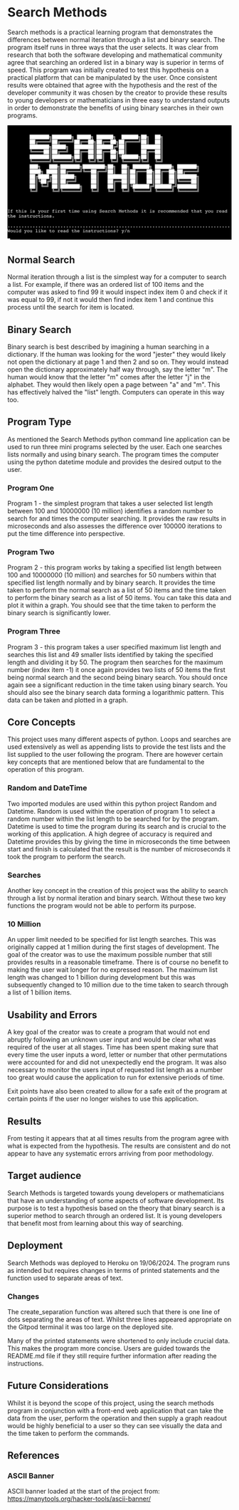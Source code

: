 # Search Methods


Search methods is a practical learning program that demonstrates the differences between normal iteration through a list and binary search. The program itself runs in three ways that the user selects. It was clear from research that both the software developing and mathematical community agree that searching an ordered list in a binary way is superior in terms of speed. This program was initially created to test this hypothesis on a practical platform that can be manipulated by the user. Once consistent results were obtained that agree with the hypothesis and the rest of the developer community it was chosen by the creator to provide these results to young developers or mathematicians in three easy to understand outputs in order to demonstrate the benefits of using binary searches in their own programs.

<img src="assets/images/sm-home.jpg">

## Normal Search
Normal iteration through a list is the simplest way for a computer to search a list. For example, if there was an ordered list of 100 items and the computer was asked to find 99 it would inspect index item 0 and check if it was equal to 99, if not it would then find index item 1 and continue this process until the search for item is located.


## Binary Search
Binary search is best described by imagining a human searching in a dictionary. If the human was looking for the word "jester" they would likely not open the dictionary at page 1 and then 2 and so on. They would instead open the dictionary approximately half way through, say the letter "m". The human would know that the letter "m" comes after the letter "j" in the alphabet. They would then likely open a page between "a" and "m". This has effectively halved the "list" length. Computers can operate in this way too.


## Program Type
As mentioned the Search Methods python command line application can be used to run three mini programs selected by the user. Each one searches lists normally and using binary search. The program times the computer using the python datetime module and provides the desired output to the user.


### Program One
Program 1 - the simplest program that takes a user selected list length between 100 and 10000000 (10 million) identifies a random number to search for and times the computer searching. It provides the raw results in microseconds and also assesses the difference over 100000 iterations to put the time difference into perspective.


### Program Two
Program 2 - this program works by taking a specified list length between 100 and 10000000 (10 million) and searches for 50 numbers within that specified list length normally and by binary search. It provides the time taken to perform the normal search as a list of 50 items and the time taken to perform the binary search as a list of 50 items. You can take this data and plot it within a graph. You should see that the time taken to perform the binary search is significantly lower.


### Program Three
Program 3 - this program takes a user specified maximum list length and searches this list and 49 smaller lists identified by taking the specified length and dividing it by 50. The program then searches for the maximum number (index item -1) it once again provides two lists of 50 items the first being normal search and the second being binary search. You should once again see a significant reduction in the time taken using binary search. You should also see the binary search data forming a logarithmic pattern. This data can be taken and plotted in a graph.


## Core Concepts
This project uses many different aspects of python. Loops and searches are used extensively as well as appending lists to provide the test lists and the list supplied to the user following the program. There are however certain key concepts that are mentioned below that are fundamental to the operation of this program.


### Random and DateTime
Two imported modules are used within this python project Random and Datetime. Random is used within the operation of program 1 to select a random number within the list length to be searched for by the program. Datetime is used to time the program during its search and is crucial to the working of this application. A high degree of accuracy is required and Datetime provides this by giving the time in microseconds the time between start and finish is calculated that the result is the number of microseconds it took the program to perform the search.


### Searches
Another key concept in the creation of this project was the ability to search through a list by normal iteration and binary search. Without these two key functions the program would not be able to perform its purpose.


### 10 Million
An upper limit needed to be specified for list length searches. This was originally capped at 1 million during the first stages of development. The goal of the creator was to use the maximum possible number that still provides results in a reasonable timeframe. There is of course no benefit to making the user wait longer for no expressed reason. The maximum list length was changed to 1 billion during development but this was subsequently changed to 10 million due to the time taken to search through a list of 1 billion items.


## Usability and Errors
A key goal of the creator was to create a program that would not end abruptly following an unknown user input and would be clear what was required of the user at all stages. Time has been spent making sure that every time the user inputs a word, letter or number that other permutations were accounted for and did not unexpectedly end the program. It was also necessary to monitor the users input of requested list length as a number too great would cause the application to run for extensive periods of time.


Exit points have also been created to allow for a safe exit of the program at certain points if the user no longer wishes to use this application.


## Results
From testing it appears that at all times results from the program agree with what is expected from the hypothesis. The results are consistent and do not appear to have any systematic errors arriving from poor methodology.


## Target audience
Search Methods is targeted towards young developers or mathematicians that have an understanding of some aspects of software development. Its purpose is to test a hypothesis based on the theory that binary search is a superior method to search through an ordered list. It is young developers that benefit most from learning about this way of searching.


## Deployment
Search Methods was deployed to Heroku on 19/06/2024. The program runs as intended but requires changes in terms of printed statements and the function used to separate areas of text.


### Changes
The create_separation function was altered such that there is one line of dots separating the areas of text. Whilst three lines appeared appropriate on the Gitpod terminal it was too large on the deployed site.


Many of the printed statements were shortened to only include crucial data. This makes the program more concise. Users are guided towards the README.md file if they still require further information after reading the instructions.


## Future Considerations
Whilst it is beyond the scope of this project, using the search methods program in conjunction with a front-end web application that can take the data from the user, perform the operation and then supply a graph readout would be highly beneficial to a user so they can see visually the data and the time taken to perform the commands.

## References 

### ASCII Banner 
ASCII banner loaded at the start of the project from: https://manytools.org/hacker-tools/ascii-banner/ 